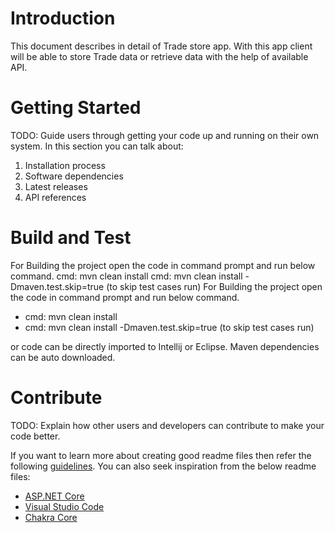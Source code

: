 # Introduction 
This document describes in detail of Trade store app. With this app client will be able to store Trade data or retrieve data with the help of available API.

# Getting Started
TODO: Guide users through getting your code up and running on their own system. In this section you can talk about:
1.	Installation process
2.	Software dependencies
3.	Latest releases
4.	API references

# Build and Test
For Building the project open the code in command prompt and run below command.
cmd: mvn clean install
cmd: mvn clean install -Dmaven.test.skip=true (to skip test cases run)
For Building the project open the code in command prompt and run below command.
- cmd: mvn clean install
- cmd: mvn clean install -Dmaven.test.skip=true (to skip test cases run)

or code can be directly imported to Intellij or Eclipse. Maven dependencies can be auto downloaded.

# Contribute
TODO: Explain how other users and developers can contribute to make your code better. 

If you want to learn more about creating good readme files then refer the following [guidelines](https://docs.microsoft.com/en-us/azure/devops/repos/git/create-a-readme?view=azure-devops). You can also seek inspiration from the below readme files:
- [ASP.NET Core](https://github.com/aspnet/Home)
- [Visual Studio Code](https://github.com/Microsoft/vscode)
- [Chakra Core](https://github.com/Microsoft/ChakraCore)